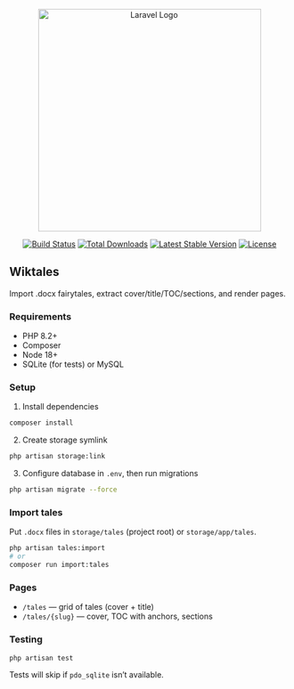 <p align="center"><a href="https://laravel.com" target="_blank"><img src="https://raw.githubusercontent.com/laravel/art/master/logo-lockup/5%20SVG/2%20CMYK/1%20Full%20Color/laravel-logolockup-cmyk-red.svg" width="400" alt="Laravel Logo"></a></p>

<p align="center">
<a href="https://github.com/laravel/framework/actions"><img src="https://github.com/laravel/framework/workflows/tests/badge.svg" alt="Build Status"></a>
<a href="https://packagist.org/packages/laravel/framework"><img src="https://img.shields.io/packagist/dt/laravel/framework" alt="Total Downloads"></a>
<a href="https://packagist.org/packages/laravel/framework"><img src="https://img.shields.io/packagist/v/laravel/framework" alt="Latest Stable Version"></a>
<a href="https://packagist.org/packages/laravel/framework"><img src="https://img.shields.io/packagist/l/laravel/framework" alt="License"></a>
</p>

## Wiktales

Import .docx fairytales, extract cover/title/TOC/sections, and render pages.

### Requirements
- PHP 8.2+
- Composer
- Node 18+
- SQLite (for tests) or MySQL

### Setup
1) Install dependencies
```bash
composer install
```
2) Create storage symlink
```bash
php artisan storage:link
```
3) Configure database in `.env`, then run migrations
```bash
php artisan migrate --force
```

### Import tales
Put `.docx` files in `storage/tales` (project root) or `storage/app/tales`.
```bash
php artisan tales:import
# or
composer run import:tales
```

### Pages
- `/tales` — grid of tales (cover + title)
- `/tales/{slug}` — cover, TOC with anchors, sections

### Testing
```bash
php artisan test
```
Tests will skip if `pdo_sqlite` isn’t available.

